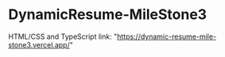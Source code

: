 # DynamicResume-MileStone3
HTML/CSS and TypeScript
link: "https://dynamic-resume-mile-stone3.vercel.app/"
